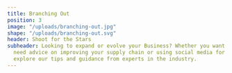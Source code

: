 ```yaml
---
title: Branching Out
position: 3
image: "/uploads/branching-out.jpg"
shape: "/uploads/branching-out.svg"
header: Shoot for the Stars
subheader: Looking to expand or evolve your Business? Whether you want to go international,
  need advice on improving your supply chain or using social media for your business,
  explore our tips and guidance from experts in the industry.
---
```


